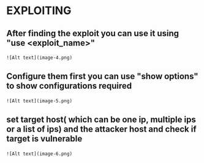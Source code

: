# EXPLOITING
## After finding the exploit you can use it using "use <exploit_name>"
    ![Alt text](image-4.png)

## Configure them first you can use "show options" to show configurations required
    ![Alt text](image-5.png)

## set target host( which can be one ip, multiple ips or a list of ips) and the attacker host and check if target is vulnerable
    ![Alt text](image-6.png)

## 